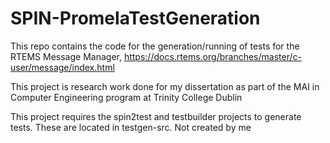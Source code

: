 # SPIN-PromelaTestGeneration
This repo contains the code for the generation/running of tests for the RTEMS Message Manager,
https://docs.rtems.org/branches/master/c-user/message/index.html

This project is research work done for my dissertation as part of the MAI in Computer Engineering program at Trinity College Dublin

This project requires the spin2test and testbuilder projects to generate tests. These are located in testgen-src. Not created by me

